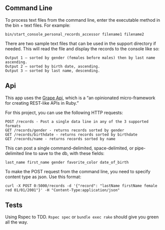 ## Command Line
To process text files from the command line, enter the executable method in the bin + text files. For example:
```
bin/start_console_personal_records_accessor filename1 filename2
```
There are two sample text files that can be used in the support directory if needed. This will read
the file and display the records to the console like so:
```
Output 1 – sorted by gender (females before males) then by last name ascending.
Output 2 – sorted by birth date, ascending.
Output 3 – sorted by last name, descending.
```
## Api
This app uses the [Grape Api](http://intridea.github.io/grape/), which is a “an opinionated micro-framework
for creating REST-like APIs in Ruby.”

For this project, you can use the following HTTP requests:

```
POST /records - Post a single data line in any of the 3 supported formats
GET /records/gender - returns records sorted by gender
GET /records/birthdate - returns records sorted by birthdate
GET /records/name - returns records sorted by name
```
This can post a single command-delimited, space-delimited, or pipe-delimited line to save to the db,
with these fields:
```
last_name first_name gender favorite_color date_of_birth
```
To make the POST request from the command line, you need to specify content type as json.
Use this format:

```
curl -X POST 0:5000/records -d '{"record": "lastName firstName female red 01/01/2001"}' -H "Content-Type:application/json"
```


## Tests
Using Rspec to TDD. `Rspec spec` or `bundle exec rake` should give you green all the way.


